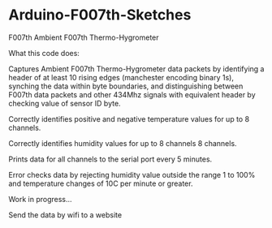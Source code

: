 Arduino-F007th-Sketches
=======================

F007th Ambient F007th Thermo-Hygrometer

What this code does:

Captures Ambient F007th Thermo-Hygrometer data packets by identifying a header of at least 10 rising edges (manchester encoding binary 1s), synching the data within byte boundaries, and distinguishing between F007th data packets and other 434Mhz signals with equivalent header by checking value of sensor ID byte.
   
Correctly identifies positive and negative temperature values for up to 8 channels.
   
Correctly identifies humidity values for up to 8 channels 8 channels.
   
Prints data for all channels to the serial port every 5 minutes.
   
Error checks data by rejecting humidity value outside the range 1 to 100% and temperature changes of 10C per minute or greater.

Work in progress...

Send the data by wifi to a website
